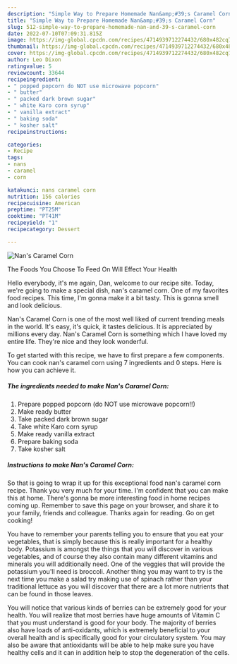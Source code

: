 ```yaml
---
description: "Simple Way to Prepare Homemade Nan&amp;#39;s Caramel Corn"
title: "Simple Way to Prepare Homemade Nan&amp;#39;s Caramel Corn"
slug: 512-simple-way-to-prepare-homemade-nan-and-39-s-caramel-corn
date: 2022-07-10T07:09:31.815Z
image: https://img-global.cpcdn.com/recipes/4714939712274432/680x482cq70/nans-caramel-corn-recipe-main-photo.jpg
thumbnail: https://img-global.cpcdn.com/recipes/4714939712274432/680x482cq70/nans-caramel-corn-recipe-main-photo.jpg
cover: https://img-global.cpcdn.com/recipes/4714939712274432/680x482cq70/nans-caramel-corn-recipe-main-photo.jpg
author: Leo Dixon
ratingvalue: 5
reviewcount: 33644
recipeingredient:
- " popped popcorn do NOT use microwave popcorn"
- " butter"
- " packed dark brown sugar"
- " white Karo corn syrup"
- " vanilla extract"
- " baking soda"
- " kosher salt"
recipeinstructions:

categories:
- Recipe
tags:
- nans
- caramel
- corn

katakunci: nans caramel corn 
nutrition: 156 calories
recipecuisine: American
preptime: "PT25M"
cooktime: "PT41M"
recipeyield: "1"
recipecategory: Dessert

---
```



![Nan&#39;s Caramel Corn](https://img-global.cpcdn.com/recipes/4714939712274432/680x482cq70/nans-caramel-corn-recipe-main-photo.jpg)

The Foods You Choose To Feed On Will Effect Your Health

Hello everybody, it's me again, Dan, welcome to our recipe site. Today, we're going to make a special dish, nan&#39;s caramel corn. One of my favorites food recipes. This time, I'm gonna make it a bit tasty. This is gonna smell and look delicious.



Nan&#39;s Caramel Corn is one of the most well liked of current trending meals in the world. It's easy, it's quick, it tastes delicious. It is appreciated by millions every day. Nan&#39;s Caramel Corn is something which I have loved my entire life. They're nice and they look wonderful.


To get started with this recipe, we have to first prepare a few components. You can cook nan&#39;s caramel corn using 7 ingredients and 0 steps. Here is how you can achieve it.

<!--inarticleads1-->

##### The ingredients needed to make Nan&#39;s Caramel Corn:

1. Prepare  popped popcorn (do NOT use microwave popcorn!!)
1. Make ready  butter
1. Take  packed dark brown sugar
1. Take  white Karo corn syrup
1. Make ready  vanilla extract
1. Prepare  baking soda
1. Take  kosher salt




<!--inarticleads2-->

##### Instructions to make Nan&#39;s Caramel Corn:





So that is going to wrap it up for this exceptional food nan&#39;s caramel corn recipe. Thank you very much for your time. I'm confident that you can make this at home. There's gonna be more interesting food in home recipes coming up. Remember to save this page on your browser, and share it to your family, friends and colleague. Thanks again for reading. Go on get cooking!

You have to remember your parents telling you to ensure that you eat your vegetables, that is simply because this is really important for a healthy body. Potassium is amongst the things that you will discover in various vegetables, and of course they also contain many different vitamins and minerals you will additionally need. One of the veggies that will provide the potassium you'll need is broccoli. Another thing you may want to try is the next time you make a salad try making use of spinach rather than your traditional lettuce as you will discover that there are a lot more nutrients that can be found in those leaves.

You will notice that various kinds of berries can be extremely good for your health. You will realize that most berries have huge amounts of Vitamin C that you must understand is good for your body. The majority of berries also have loads of anti-oxidants, which is extremely beneficial to your overall health and is specifically good for your circulatory system. You may also be aware that antioxidants will be able to help make sure you have healthy cells and it can in addition help to stop the degeneration of the cells.
